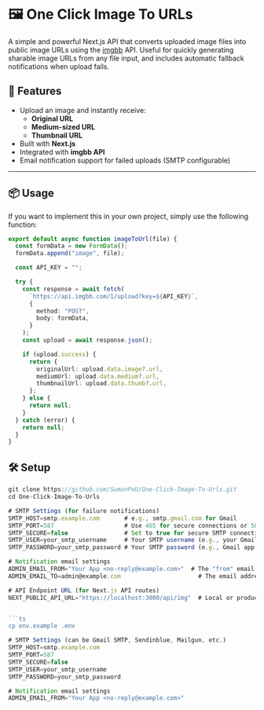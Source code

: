 # 🖼️ One Click Image To URLs

A simple and powerful Next.js API that converts uploaded image files into public image URLs using the [imgbb](https://imgbb.com/) API. Useful for quickly generating sharable image URLs from any file input, and includes automatic fallback notifications when upload fails.

## 🚀 Features

- Upload an image and instantly receive:
  - **Original URL**
  - **Medium-sized URL**
  - **Thumbnail URL**
- Built with **Next.js**
- Integrated with **imgbb API**
- Email notification support for failed uploads (SMTP configurable)

---

## 📦 Usage

If you want to implement this in your own project, simply use the following function:

```ts
export default async function imageToUrl(file) {
  const formData = new FormData();
  formData.append("image", file);

  const API_KEY = "";

  try {
    const response = await fetch(
      `https://api.imgbb.com/1/upload?key=${API_KEY}`,
      {
        method: "POST",
        body: formData,
      }
    );
    const upload = await response.json();

    if (upload.success) {
      return {
        originalUrl: upload.data.image?.url,
        mediumUrl: upload.data.medium?.url,
        thumbnailUrl: upload.data.thumb?.url,
      };
    } else {
      return null;
    }
  } catch (error) {
    return null;
  }
}
```

## 🛠️ Setup

```ts
git clone https://github.com/SumanPoU/One-Click-Image-To-Urls.git
cd One-Click-Image-To-Urls
```

````ts
# SMTP Settings (for failure notifications)
SMTP_HOST=smtp.example.com       # e.g., smtp.gmail.com for Gmail
SMTP_PORT=587                    # Use 465 for secure connections or 587 for unsecure
SMTP_SECURE=false                # Set to true for secure SMTP connections
SMTP_USER=your_smtp_username     # Your SMTP username (e.g., your Gmail address)
SMTP_PASSWORD=your_smtp_password # Your SMTP password (e.g., Gmail app password)

# Notification email settings
ADMIN_EMAIL_FROM="Your App <no-reply@example.com>"  # The "from" email address
ADMIN_EMAIL_TO=admin@example.com                      # The email address to notify on failure

# API Endpoint URL (for Next.js API routes)
NEXT_PUBLIC_API_URL="https://localhost:3000/api/img"  # Local or production URL of your Next.js app


```ts
cp env.example .env
````

```ts
# SMTP Settings (can be Gmail SMTP, Sendinblue, Mailgun, etc.)
SMTP_HOST=smtp.example.com
SMTP_PORT=587
SMTP_SECURE=false
SMTP_USER=your_smtp_username
SMTP_PASSWORD=your_smtp_password

# Notification email settings
ADMIN_EMAIL_FROM="Your App <no-reply@example.com>"
```
